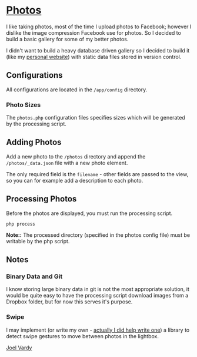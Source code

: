 # [Photos][photos]

I like taking photos, most of the time I upload photos to Facebook; however I dislike the image compression Facebook use for photos. So I decided to build a basic gallery for some of my better photos.

I didn't want to build a heavy database driven gallery so I decided to build it (like my [personal website][joelvardy]) with static data files stored in version control.

## Configurations

All configurations are located in the `/app/config` directory.

### Photo Sizes

The `photos.php` configuration files specifies sizes which will be generated by the processing script.

## Adding Photos

Add a new photo to the `/photos` directory and append the `/photos/_data.json` file with a new photo element.

The only required field is the `filename` - other fields are passed to the view, so you can for example add a description to each photo.

## Processing Photos

Before the photos are displayed, you must run the processing script.

```
php process
```

**Note::** The processed directory (specified in the photos config file) must be writable by the php script.

## Notes

### Binary Data and Git

I know storing large binary data in git is not the most appropriate solution, it would be quite easy to have the processing script download images from a Dropbox folder, but for now this serves it's purpose.

### Swipe

I may implement (or write my own - [actually I did help write one][2kdrive]) a library to detect swipe gestures to move between photos in the lightbox.

[Joel Vardy][joelvardy]

  [photos]: http://photos.joelvardy.com/
  [joelvardy]: https://joelvardy.com/
  [2kdrive]: https://joelvardy.com/projects#2k-drive